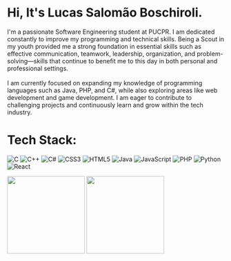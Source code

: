 # Hi, It's Lucas Salomão Boschiroli.
I'm a passionate Software Engineering student at PUCPR. I am dedicated constantly to improve my programming and technical skills. Being a Scout in my youth provided me a strong foundation in essential skills such as effective communication, teamwork, leadership, organization, and problem-solving—skills that continue to benefit me to this day in both personal and professional settings.<br><br>I am currently focused on expanding my knowledge of programming languages such as Java, PHP, and C#, while also exploring areas like web development and game development. I am eager to contribute to challenging projects and continuously learn and grow within the tech industry.

# Tech Stack:
![C](https://img.shields.io/badge/c-%2300599C.svg?style=for-the-badge&logo=c&logoColor=white) 
![C++](https://img.shields.io/badge/c++-%2300599C.svg?style=for-the-badge&logo=c%2B%2B&logoColor=white) 
![C#](https://img.shields.io/badge/c%23-%23239120.svg?style=for-the-badge&logo=csharp&logoColor=white) 
![CSS3](https://img.shields.io/badge/css3-%231572B6.svg?style=for-the-badge&logo=css3&logoColor=white) 
![HTML5](https://img.shields.io/badge/html5-%23E34F26.svg?style=for-the-badge&logo=html5&logoColor=white) 
![Java](https://img.shields.io/badge/java-%23ED8B00.svg?style=for-the-badge&logo=openjdk&logoColor=white) 
![JavaScript](https://img.shields.io/badge/javascript-%23323330.svg?style=for-the-badge&logo=javascript&logoColor=%23F7DF1E) 
![PHP](https://img.shields.io/badge/php-%23777BB4.svg?style=for-the-badge&logo=php&logoColor=white) 
![Python](https://img.shields.io/badge/python-3670A0?style=for-the-badge&logo=python&logoColor=ffdd54) 
![React](https://img.shields.io/badge/react-%2320232a.svg?style=for-the-badge&logo=react&logoColor=%2361DAFB)

<img height="180em" src="https://github-readme-stats.vercel.app/api?username=lucasboschiroli&show_icons=true&theme=radical"/>
<img height="180em" src="https://github-readme-stats.vercel.app/api/top-langs/?username=lucasboschiroli&layout=compact&theme=radical"/>
